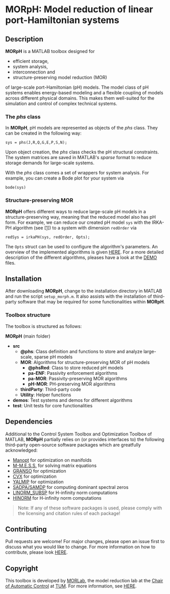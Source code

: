 # MORpH: Model reduction of linear port-Hamiltonian systems

## Description

**MORpH** is a MATLAB toolbox designed for
- efficient storage, 
- system analysis, 
- interconnection and 
- structure-preserving model reduction (MOR) 

of large-scale port-Hamiltonian (pH) models. The model class of pH systems enables energy-based modeling and a flexible coupling of models across different physical domains. This makes them well-suited for the simulation and control of complex technical systems. 
    
### The *phs* class

In **MORpH**, pH models are represented as objects of the *phs* class. They can be created in the following way:
```
sys = phs(J,R,Q,G,E,P,S,N);
```
Upon object creation, the *phs* class checks the pH structural constraints. The system matrices are saved in MATLAB's *sparse* format to reduce storage demands for large-scale systems. 

With the *phs* class comes a set of wrappers for system analysis. For example, you can create a Bode plot for your system via
```
bode(sys)
```

### Structure-preserving MOR

**MORpH** offers different ways to reduce large-scale pH models in a structure-preserving way, meaning that the reduced model also has pH form.
For example, we can reduce our created pH model ```sys``` with the IRKA-PH algorithm (see [[1]](https://doi.org/10.1016/j.automatica.2012.05.052)) to a system with dimension ```redOrder``` via
```
redSys = irkaPH(sys, redOrder, Opts);
```
The ```Opts``` struct can be used to configure the algorithm's parameters.
An overview of the implemented algorithms is given [HERE](src/MOR/README.md). For a more detailed description of the different algorithms, pleases have a look at the [DEMO](/demos) files. 


## Installation

After downloading **MORpH**, change to the installation directory in MATLAB and run the script `setup_morph.m`.
It also assists with the installation of third-party software that may be required for some functionalities within **MORpH**.

### Toolbox structure
The toolbox is structured as follows:

**MORpH** (main folder)
- **src**
    - **@phs**: Class definition and functions to store and analyze large-scale, sparse pH models 
    - **MOR**: Algorithms for structure-preserving MOR of pH models
        - **@phsRed**: Class to store reduced pH models
        - **pa-ENF**: Passivity enforcement algorithms
        - **pa-MOR**: Passivity-preserving MOR algorithms
        - **pH-MOR**: PH-preserving MOR algorithms
    - **thirdParty**: Third-party code
    - **Utility**: Helper functions
- **demos**: Test systems and demos for different algorithms
- **test**: Unit tests for core functionalities

## Dependencies
Additional to the Control System Toolbox and Optimization Toolbox of MATLAB, **MORpH** partially relies on  (or provides interfaces to) the following third-party open-source software packages which are greatfully acknowledged:
- [Manopt](https://github.com/NicolasBoumal/manopt) for optimization on manifolds
- [M-M.E.S.S.](https://github.com/mpimd-csc/mmess) for solving matrix equations
- [GRANSO](https://gitlab.com/timmitchell/GRANSO) for optimization
- [CVX](https://github.com/cvxr/CVX) for optimization
- [YALMIP](https://github.com/yalmip/YALMIP) for optimization
- [SADPA/SAMDP](https://sites.google.com/site/rommes/software) for computing dominant spectral zeros
- [LINORM_SUBSP](http://www.math.tu-berlin.de/index.php?id=186267&L=1) for H-infinity norm computations
- [HINORM](http://www.mpi-magdeburg.mpg.de/mpcsc/software/infnorm) for H-infinity norm computations

> Note: If any of these software packages is used, please comply with the licensing and citation rules of each package! 

## Contributing
Pull requests are welcome! For major changes, please open an issue first to discuss what you would like to change.
For more information on how to contribute, please look [HERE](/CONTRIBUTING.md).

## Copyright
This toolbox is developed by [MORLab](https://www.epc.ed.tum.de/en/rt/research/model-order-reduction/), the model reduction lab at the [Chair of Automatic Control](https://www.epc.ed.tum.de/en/rt/home/) at [TUM](https://www.tum.de/en/). 
For more information, see [HERE](/LICENSE.md).